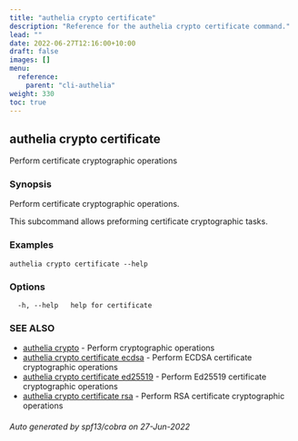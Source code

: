 ```yaml
---
title: "authelia crypto certificate"
description: "Reference for the authelia crypto certificate command."
lead: ""
date: 2022-06-27T12:16:00+10:00
draft: false
images: []
menu:
  reference:
    parent: "cli-authelia"
weight: 330
toc: true
---
```


## authelia crypto certificate

Perform certificate cryptographic operations

### Synopsis

Perform certificate cryptographic operations.

This subcommand allows preforming certificate cryptographic tasks.

### Examples

```
authelia crypto certificate --help
```

### Options

```
  -h, --help   help for certificate
```

### SEE ALSO

* [authelia crypto](authelia_crypto.md)	 - Perform cryptographic operations
* [authelia crypto certificate ecdsa](authelia_crypto_certificate_ecdsa.md)	 - Perform ECDSA certificate cryptographic operations
* [authelia crypto certificate ed25519](authelia_crypto_certificate_ed25519.md)	 - Perform Ed25519 certificate cryptographic operations
* [authelia crypto certificate rsa](authelia_crypto_certificate_rsa.md)	 - Perform RSA certificate cryptographic operations

###### Auto generated by spf13/cobra on 27-Jun-2022
